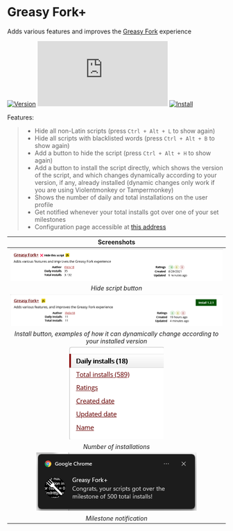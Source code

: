 # Greasy Fork+

Adds various features and improves the [Greasy Fork][greasyfork-link] experience

[![Version][version-badge]][link] [![Size][size-badge]][link] [![Install][install-badge]][download-link]

Features:
>
>* Hide all non-Latin scripts (press `Ctrl + Alt + L` to show again)
>* Hide all scripts with blacklisted words (press `Ctrl + Alt + B` to show again)
>* Add a button to hide the script (press `Ctrl + Alt + H` to show again)
>* Add a button to install the script directly, which shows the version of the script, and which changes dynamically according to your version, if any, already installed (dynamic changes only work if you are using Violentmonkey or Tampermonkey)
>* Shows the number of daily and total installations on the user profile
>* Get notified whenever your total installs got over one of your set milestones
>* Configuration page accessible at [this address][settings-link]

|                                           Screenshots                                           |
| :---------------------------------------------------------------------------------------------: |
|                           [![Hide script button][screenshot-1]][link]                           |
|                                      _Hide script button_                                       |
|                             [![Install button][screenshot-2]][link]                             |
| _Install button, examples of how it can dynamically change according to your installed version_ |
|                        [![Number of installations][screenshot-3]][link]                         |
|                                    _Number of installations_                                    |
|                         [![Milestone notification][screenshot-4]][link]                         |
|                                    _Milestone notification_                                     |

[link]: #greasy-fork
[greasyfork-link]: https://greasyfork.org/

[version-badge]: https://flat.badgen.net/runkit/iFelix18/version/Userscripts/greasyfork-plus
[size-badge]: https://flat.badgen.net/badgesize/normal/iFelix18/Userscripts/master/userscripts/greasyfork-plus.user.js
[install-badge]: https://flat.badgen.net/badge/install%20directly%20from/jsDelivr/blue "Click here!"

[download-link]: https://cdn.jsdelivr.net/gh/iFelix18/Userscripts@master/userscripts/greasyfork-plus.user.js "Click here!"

[settings-link]: https://greasyfork.org/settings/

[screenshot-1]: https://github.com/iFelix18/Userscripts/blob/master/userscripts/docs/screenshots/greasyfork-plus_hide-script-button.png?raw=true "Hide script button"
[screenshot-2]: https://github.com/iFelix18/Userscripts/blob/master/userscripts/docs/screenshots/greasyfork-plus_install-button.gif?raw=true "Install button"
[screenshot-3]: https://github.com/iFelix18/Userscripts/blob/master/userscripts/docs/screenshots/greasyfork-plus_number-of-installations.png?raw=true "Number of installations"
[screenshot-4]: https://github.com/iFelix18/Userscripts/blob/master/userscripts/docs/screenshots/greasyfork-plus_milestone-notification.png?raw=true "Milestone notification"
